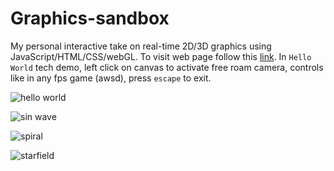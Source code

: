# Graphics-sandbox
My personal interactive take on real-time 2D/3D graphics using JavaScript/HTML/CSS/webGL. 
To visit web page follow this [link](https://hmurij.github.io/Graphics-sandbox/). In `Hello World` tech demo, left click on canvas to activate free roam camera, controls like in any fps game (awsd), press `escape` to exit.

![hello world](https://user-images.githubusercontent.com/92530084/142380508-24d1566e-aff4-4931-ac5c-0f87770ad928.gif)

![sin wave](https://user-images.githubusercontent.com/92530084/142381008-b2333e71-8cd5-4285-8da5-697d7ddd2a42.gif)

![spiral](https://user-images.githubusercontent.com/92530084/142381996-4e2a5ae3-eab6-4001-8c3c-d7cb44afd6da.gif)

![starfield](https://user-images.githubusercontent.com/92530084/142383154-b2eddaaa-8771-465d-aa96-bfad13503f3f.gif)


